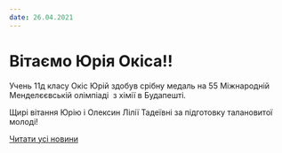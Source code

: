 ```yaml
---
date: 26.04.2021
---
```

# Вітаємо Юрія Окіса!!

Учень 11д класу Окіс Юрій здобув срібну медаль на 55 Міжнародній Менделєєвській олімпіаді  з хімії в Будапешті.

Щирі вітання Юрію і Олексин Лілії Тадеївні за підготовку талановитої молоді!

[Читати усі новини](/news)
